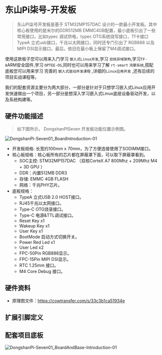 # 东山Pi柒号-开发板
> 东山PI柒号开发板是基于 STM32MP157DAC 设计的一款最小开发板。其中核心板使用的是米尔的DDR512MB  EMMC4GB配置，最小底板引出了一些常用接口，比如typec 调试供电，typec OTG系统烧写接口，Tf卡接口 TypeA 立式usb接口，千兆以太网接口，同时还专门引出了 RGB888 以及MIPI DSI显示接口，最后，依旧在最小板上保留了M4调试接口。

  使用这款板子您可以用来入门学习 `嵌入式Linux开发`,学习 `双核异域架构`,学习`TF-A`ARM安全固件,学习 `OPTEE-OS`,同时也可以用来学习了解 `rt-smart` `鸿蒙系统`,搭配底板您可以用来学习 完善的 `嵌入式驱动开发课程` ,详细的`Linux应用开发` ,还有后续的项目实战课程等。

  我们的配套资源主要分为两大部分，一部分是针对于只想学习嵌入式Linux应用开发快速做出一个项目，另一部分是想深入学习嵌入式Linux底层设备驱动开发，以及系统构建等。
## 硬件功能描述
> 如下图所示， DongshanPISeven 开发板功能位置示例图。

![DongshanPi-Seven01_BoardIntroduction-01](https://photos.100ask.net/dongshanpi-docs/DongshanPI-Seven/DongshanPi-Seven01_BoardIntroduction-01.png)


* 开发板规格: 长宽约100mm x 70mm，为了方便连接使用了SODIMM接口。
* 核心板规格：核心板所有的芯片都在屏蔽罩下面，可以取下屏蔽罩看到。
    * SOC主控: STM32MP157DAC （双核CorteX A7 800Mhz  + 209Mhz M4 + 3D GPU ）
    * DDR：内置512MB DDR3
    * 存储: EMMC 4GB FLASH
    * 网络：千兆PHY芯片。
* 底板规格：
    * TypeA 立式USB 2.0 HOST接口。
    * RJ45千兆以太网接口。
    * Type-C OTG烧录接口。
    * Type-C 电源&TTL调试接口。
    * Reset Key  x1
    * Wakeup Key  x1
    * User Key x1
    * BootMode 启动方式切换开关。
    * Power Red Led x1
    * User Led x2 
    * FPC-50Pin RGB888显示。
    * FPC-15Pin MIPI DSI显示。
    * RTC 1.25mm 接口。
    * M4 Core Debug 接口。

## 硬件资料
* 原理图文件：https://cowtransfer.com/s/33c3b1ca51934e

## 扩展引脚定义

## 配套项目底板
![DongshanPi-Seven01_BoardAndBase-Introduction-01](https://photos.100ask.net/dongshanpi-docs/DongshanPI-Seven/DongshanPi-Seven01_BoardAndBase-Introduction-01.png)
